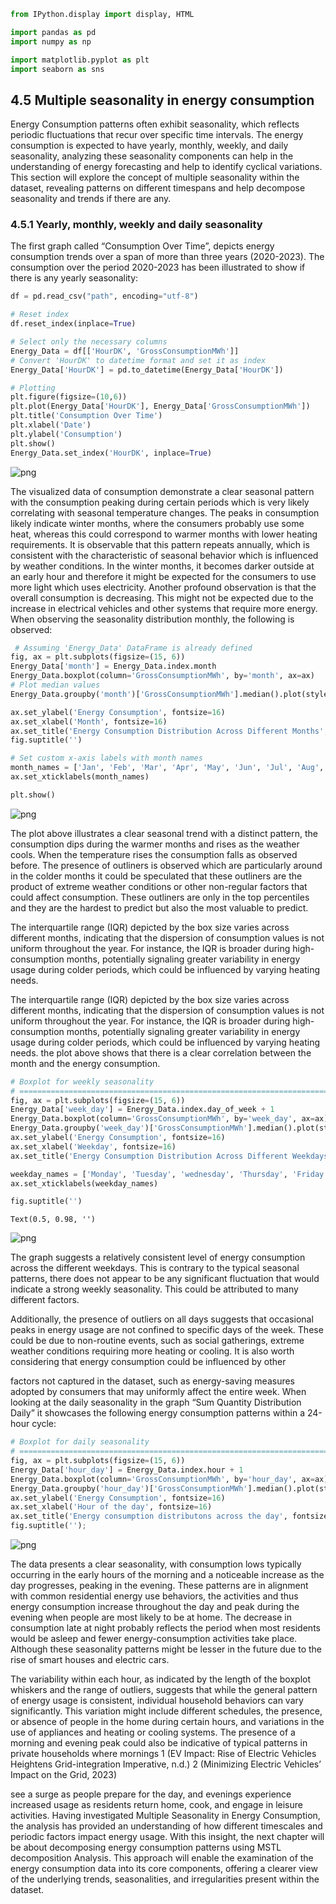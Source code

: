 ---
---
```python
from IPython.display import display, HTML

import pandas as pd
import numpy as np

import matplotlib.pyplot as plt
import seaborn as sns
```

## 4.5 Multiple seasonality in energy consumption

Energy Consumption patterns often exhibit seasonality, which reflects periodic fluctuations that recur over specific time intervals. The energy consumption is expected to have yearly, monthly, weekly, and daily seasonality, analyzing these seasonality components can help in the understanding of energy forecasting and help to identify cyclical variations. This section will explore the concept of multiple seasonality within the dataset, revealing patterns on different timespans and help decompose seasonality and trends if there are any.

### 4.5.1 Yearly, monthly, weekly and daily seasonality
The first graph called “Consumption Over Time”, depicts energy consumption trends over a span of more than three years (2020-2023). The consumption over the period 2020-2023 has been illustrated to show if there is any yearly seasonality:


```python
df = pd.read_csv("path", encoding="utf-8")
```


```python
# Reset index
df.reset_index(inplace=True)

# Select only the necessary columns
Energy_Data = df[['HourDK', 'GrossConsumptionMWh']]
# Convert 'HourDK' to datetime format and set it as index
Energy_Data['HourDK'] = pd.to_datetime(Energy_Data['HourDK'])
```


```python
# Plotting
plt.figure(figsize=(10,6))
plt.plot(Energy_Data['HourDK'], Energy_Data['GrossConsumptionMWh'])
plt.title('Consumption Over Time')
plt.xlabel('Date')
plt.ylabel('Consumption')
plt.show()
Energy_Data.set_index('HourDK', inplace=True)
```



![png](output_6_0.png)



The visualized data of consumption demonstrate a clear seasonal pattern with the consumption peaking during certain periods which is very likely correlating with seasonal temperature changes. The peaks in consumption likely indicate winter months, where the consumers probably use some heat, whereas this could correspond to warmer months with lower heating requirements. It is observable that this pattern repeats annually, which is consistent with the characteristic of seasonal behavior which is influenced by weather conditions. In the winter months, it becomes darker outside at an early hour and therefore it might be expected for the consumers to use more light which uses electricity. Another profound observation is that the overall consumption is decreasing. This might not be expected due to the increase in electrical vehicles and other systems that require more energy. When observing the seasonality distribution monthly, the following is observed:


```python
 # Assuming 'Energy_Data' DataFrame is already defined
fig, ax = plt.subplots(figsize=(15, 6))
Energy_Data['month'] = Energy_Data.index.month
Energy_Data.boxplot(column='GrossConsumptionMWh', by='month', ax=ax)
# Plot median values
Energy_Data.groupby('month')['GrossConsumptionMWh'].median().plot(style='o-', linewidth=0.8, ax=ax, fontsize=16)

ax.set_ylabel('Energy Consumption', fontsize=16)
ax.set_xlabel('Month', fontsize=16)
ax.set_title('Energy Consumption Distribution Across Different Months', fontsize=16)
fig.suptitle('')

# Set custom x-axis labels with month names
month_names = ['Jan', 'Feb', 'Mar', 'Apr', 'May', 'Jun', 'Jul', 'Aug', 'Sep', 'Oct', 'Nov', 'Dec']
ax.set_xticklabels(month_names)

plt.show()
```



![png](output_8_0.png)



The plot above illustrates a clear seasonal trend with a distinct pattern, the consumption dips during the warmer months and rises as the weather cools. When the temperature rises the consumption falls as observed before. The presence of outliners is observed which are particularly around in the colder months it could be speculated that these outliners are the product of extreme weather conditions or other non-regular factors that could affect consumption. These outliners are only in the top percentiles and they are the hardest to predict but also the most valuable to predict.

The interquartile range (IQR) depicted by the box size varies across different months, indicating that the dispersion of consumption values is not uniform throughout the year. For instance, the IQR is broader during high-consumption months, potentially signaling greater variability in energy usage during colder periods, which could be influenced by varying heating needs.

The interquartile range (IQR) depicted by the box size varies across different months, indicating that the dispersion of consumption values is not uniform throughout the year. For instance, the IQR is broader during high-consumption months, potentially signaling greater variability in energy usage during colder periods, which could be influenced by varying heating needs. the plot above shows that there is a clear correlation between the month and the energy consumption.


```python
# Boxplot for weekly seasonality
# ==============================================================================
fig, ax = plt.subplots(figsize=(15, 6))
Energy_Data['week_day'] = Energy_Data.index.day_of_week + 1
Energy_Data.boxplot(column='GrossConsumptionMWh', by='week_day', ax=ax)
Energy_Data.groupby('week_day')['GrossConsumptionMWh'].median().plot(style='o-', linewidth=0.8, ax=ax, fontsize=16)
ax.set_ylabel('Energy Consumption', fontsize=16)
ax.set_xlabel('Weekday', fontsize=16)
ax.set_title('Energy Consumption Distribution Across Different Weekdays', fontsize=16)

weekday_names = ['Monday', 'Tuesday', 'wednesday', 'Thursday', 'Friday', 'Saturday', 'Sunday']
ax.set_xticklabels(weekday_names)

fig.suptitle('')
```




    Text(0.5, 0.98, '')





![png](output_10_1.png)



The graph suggests a relatively consistent level of energy consumption across the different weekdays. This is contrary to the typical seasonal patterns, there does not appear to be any significant fluctuation that would indicate a strong weekly seasonality. This could be attributed to many different factors.

Additionally, the presence of outliers on all days suggests that occasional peaks in energy usage are not confined to specific days of the week. These could be due to non-routine events, such as social gatherings, extreme weather conditions requiring more heating or cooling. It is also worth considering that energy consumption could be influenced by other

factors not captured in the dataset, such as energy-saving measures adopted by consumers that may uniformly affect the entire week.
When looking at the daily seasonality in the graph “Sum Quantity Distribution Daily” it showcases the following energy consumption patterns within a 24-hour cycle:


```python
# Boxplot for daily seasonality
# ==============================================================================
fig, ax = plt.subplots(figsize=(15, 6))
Energy_Data['hour_day'] = Energy_Data.index.hour + 1
Energy_Data.boxplot(column='GrossConsumptionMWh', by='hour_day', ax=ax)
Energy_Data.groupby('hour_day')['GrossConsumptionMWh'].median().plot(style='o-', linewidth=0.8, ax=ax,  fontsize=16)
ax.set_ylabel('Energy Consumption', fontsize=16)
ax.set_xlabel('Hour of the day', fontsize=16)
ax.set_title('Energy consumption distributons across the day', fontsize=16)
fig.suptitle('');
```



![png](output_12_0.png)



The data presents a clear seasonality, with consumption lows typically occurring in the early hours of the morning and a noticeable increase as the day progresses, peaking in the evening. These patterns are in alignment with common residential energy use behaviors, the activities and thus energy consumption increase throughout the day and peak during the evening when people are most likely to be at home. The decrease in consumption late at night probably reflects the period when most residents would be asleep and fewer energy-consumption activities take place. Although these seasonality patterns might be lesser in the future due to the rise of smart houses and electric cars.

The variability within each hour, as indicated by the length of the boxplot whiskers and the range of outliers, suggests that while the general pattern of energy usage is consistent, individual household behaviors can vary significantly. This variation might include different schedules, the presence, or absence of people in the home during certain hours, and variations in the use of appliances and heating or cooling systems. The presence of a morning and evening peak could also be indicative of typical patterns in private households where mornings
1 (EV Impact: Rise of Electric Vehicles Heightens Grid-integration Imperative, n.d.)
2 (Minimizing Electric Vehicles’ Impact on the Grid, 2023)

see a surge as people prepare for the day, and evenings experience increased usage as residents return home, cook, and engage in leisure activities.
Having investigated Multiple Seasonality in Energy Consumption, the analysis has provided an understanding of how different timescales and periodic factors impact energy usage. With this insight, the next chapter will be about decomposing energy consumption patterns using MSTL decomposition Analysis. This approach will enable the examination of the energy consumption data into its core components, offering a clearer view of the underlying trends, seasonalities, and irregularities present within the dataset.
